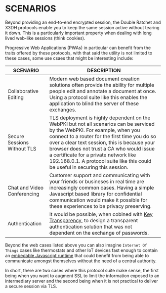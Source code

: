 # SCENARIOS

Beyond providing an end-to-end encrypted session, the Double Ratchet and X3DH protocols enable you to keep the same session active without tearing it down. This is a particularly important property when dealing with long lived web-like sessions (think cookies).

Progressive Web Applications (PWAs) in particular can benefit from the traits offered by these protocols, with that said the utility is not limited to these cases, some use csaes that might be interesting include:

| **SCENARIO**                | **DESCRIPTION**                                            |
|-----------------------------|------------------------------------------------------------|
| Collaborative Editing       | Modern web based document creation solutions often provide the ability for multiple people edit and annotate a document at once. Using a protocol suite like this enables the application to blind the server of these exchanges.                                                                                 |
| Secure Sessions Without TLS | TLS deployment is highly dependent on the WebPKI but not all scenarios can be serviced by the WebPKI. For example, when you connect to a router for the first time you do so over a clear text session, this is because your browser does not trust a CA who would issue a certificate for a private network like 192.168.0.1. A protocol suite like this could be useful in securing this session.                                                  |
| Chat and Video Conferencing  | Customer support and communicating with your friends or busineses in real time are increasingly common cases. Having a simple Javascript based library for confidential communication would make it possible for these experiences to be privacy preserving.                                                |
| Authentication               | It would be possible, when cobined with [Key Transparency](https://github.com/google/key-transparency), to design a transparent authentication solution that was not dependent on the exchange of passwords.               |

Beyond the web cases listed above you can also imagine `Internet Of Things` cases like thermostats and other IoT devices fast enough to contain an [embedable Javascript runtime](http://duktape.org/) that could benefit from being able to communicate amongst themselves without the need of a central authority. 

In short, there are two cases where this protocol suite make sense, the first being when you want to augment SSL to limit the information exposed to an intermediary server and the second being when it is not practical to deliver a secure session via TLS.
